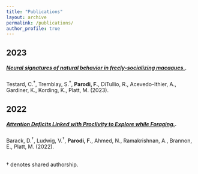 ```yaml
---
title: "Publications"
layout: archive
permalink: /publications/
author_profile: true
---
```


<!--
\item \textbf{Parodi, F.}, Matelsky, J., Kimock, C., Waller, B., Kording, K.P.*, Platt, M.L.* (2023). \textit{PrimateFace: A deep learning-based system for primate facial analysis}. In prep. {\href{...}{arXiv Pre-print available}}. \\ 
-->

## 2023
##### [_Neural signatures of natural behavior in freely-socializing macaques._](https://www.biorxiv.org/content/10.1101/2023.07.05.547833v1).
Testard, C.<sup>†</sup>, Tremblay, S.<sup>†</sup>, **Parodi, F.**, DiTullio, R., Acevedo-Ithier, A., Gardiner, K., Kording, K., Platt, M. (2023).

## 2022
##### [_Attention Deficits Linked with Proclivity to Explore while Foraging._](https://psyarxiv.com/nyvjq/).
Barack, D.<sup>†</sup>, Ludwig, V.<sup>†</sup>, **Parodi, F.**, Ahmed, N., Ramakrishnan, A., Brannon, E., Platt, M. (2022).

<br>† denotes shared authorship.
